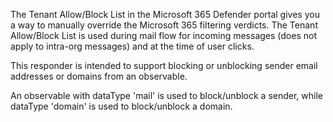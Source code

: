 The Tenant Allow/Block List in the Microsoft 365 Defender portal gives you a way to manually override the Microsoft 365 filtering verdicts. The Tenant Allow/Block List is used during mail flow for incoming messages (does not apply to intra-org messages) and at the time of user clicks.

This responder is intended to support blocking or unblocking sender email addresses or domains from an observable.

An observable with dataType 'mail' is used to block/unblock a sender, while dataType 'domain' is used to block/unblock a domain.
